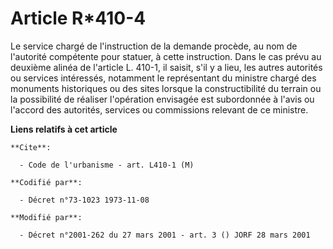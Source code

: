 # Article R*410-4

Le service chargé de l'instruction de la demande procède, au nom de l'autorité compétente pour statuer, à cette instruction.
Dans le cas prévu au deuxième alinéa de l'article L. 410-1, il saisit, s'il y a lieu, les autres autorités ou services
intéressés, notamment le représentant du ministre chargé des monuments historiques ou des sites lorsque la constructibilité
du terrain ou la possibilité de réaliser l'opération envisagée est subordonnée à l'avis ou l'accord des autorités, services
ou commissions relevant de ce ministre.

**Liens relatifs à cet article**

	**Cite**:

	  - Code de l'urbanisme - art. L410-1 (M)

	**Codifié par**:

	  - Décret n°73-1023 1973-11-08

	**Modifié par**:

	  - Décret n°2001-262 du 27 mars 2001 - art. 3 () JORF 28 mars 2001
